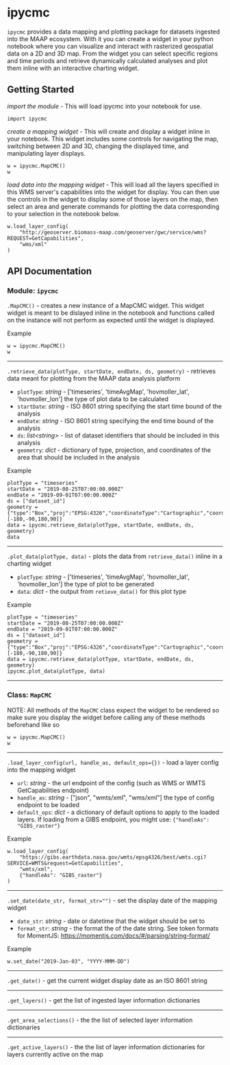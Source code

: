 # ipycmc

`ipycmc` provides a data mapping and plotting package for datasets ingested into the MAAP ecosystem. With it you can create a widget in your python notebook where you can visualize and interact with rasterized geospatial data on a 2D and 3D map. From the widget you can select specific regions and time periods and retrieve dynamically calculated analyses and plot them inline with an interactive charting widget.

## Getting Started

*import the module* - This will load ipycmc into your notebook for use.
```
import ipycmc
```

*create a mapping widget* - This will create and display a widget inline in your notebook. This widget includes some controls for navigating the map, switching between 2D and 3D, changing the displayed time, and manipulating layer displays.
```
w = ipycmc.MapCMC()
w
```

*load data into the mapping widget* - This will load all the layers specified in this WMS server's capabilities into the widget for display. You can then use the controls in the widget to display some of those layers on the map, then select an area and generate commands for plotting the data corresponding to your selection in the notebook below.
```
w.load_layer_config(
    "http://geoserver.biomass-maap.com/geoserver/gwc/service/wms?REQUEST=GetCapabilities",
    "wms/xml"
)
```

## API Documentation

### Module: `ipycmc`

`.MapCMC()` - creates a new instance of a MapCMC widget. This widget widget is meant to be dislayed inline in the notebook and functions called on the instance will not perform as expected until the widget is displayed.

Example
```
w = ipycmc.MapCMC()
w
```

---

`.retrieve_data(plotType, startDate, endDate, ds, geometry)` - retrieves data meant for plotting from the MAAP data analysis platform
 * `plotType`: _string_ - ['timeseries', 'timeAvgMap', 'hovmoller_lat', 'hovmoller_lon'] the type of plot data to be calculated
 * `startDate`: _string_ - ISO 8601 string specifying the start time bound of the analysis
 * `endDate`: _string_ - ISO 8601 string specifying the end time bound of the analysis
 * `ds`: _list\<string\>_ - list of dataset identifiers that should be included in this analysis
 * `geometry`: _dict_ - dictionary of type, projection, and coordinates of the area that should be included in the analysis

Example
```
plotType = "timeseries"
startDate = "2019-08-25T07:00:00.000Z"
endDate = "2019-09-01T07:00:00.000Z"
ds = ["dataset_id"]
geometry = {"type":"Box","proj":"EPSG:4326","coordinateType":"Cartographic","coordinates":[-180,-90,180,90]}
data = ipycmc.retrieve_data(plotType, startDate, endDate, ds, geometry)
data
```

---

`.plot_data(plotType, data)` - plots the data from `retrieve_data()` inline in a charting widget
 * `plotType`: _string_ - ['timeseries', 'timeAvgMap', 'hovmoller_lat', 'hovmoller_lon'] the type of plot to be generated
 * `data`: _dict_ - the output from `retieve_data()` for this plot type

Example
```
plotType = "timeseries"
startDate = "2019-08-25T07:00:00.000Z"
endDate = "2019-09-01T07:00:00.000Z"
ds = ["dataset_id"]
geometry = {"type":"Box","proj":"EPSG:4326","coordinateType":"Cartographic","coordinates":[-180,-90,180,90]}
data = ipycmc.retrieve_data(plotType, startDate, endDate, ds, geometry)
ipycmc.plot_data(plotType, data)
```

---

### Class: `MapCMC`

NOTE: All methods of the `MapCMC` class expect the widget to be rendered so make sure you display the widget before calling any of these methods beforehand like so

```
w = ipycmc.MapCMC()
w
```

---

`.load_layer_config(url, handle_as, default_ops={})` - load a layer config into the mapping widget
 * `url`: _string_ - the url endpoint of the config (such as WMS or WMTS GetCapabilities endpoint)
 * `handle_as`: _string_ - ["json", "wmts/xml", "wms/xml"] the type of config endpoint to be loaded
 * `default_ops`: _dict_ - a dictionary of default options to apply to the loaded layers. If loading from a GIBS endpoint, you might use: `{"handleAs": "GIBS_raster"}`

Example
```
w.load_layer_config(
    "https://gibs.earthdata.nasa.gov/wmts/epsg4326/best/wmts.cgi?SERVICE=WMTS&request=GetCapabilities",
    "wmts/xml",
    {"handleAs": "GIBS_raster"}
)
```

---

`.set_date(date_str, format_str="")` - set the display date of the mapping widget
 * `date_str`: _string_ - date or datetime that the widget should be set to
 * `format_str`: _string_ - the format the of the date string. See token formats for MomentJS: https://momentjs.com/docs/#/parsing/string-format/

Example
```
w.set_date("2019-Jan-03", "YYYY-MMM-DD")
```

---

`.get_date()` - get the current widget display date as an ISO 8601 string

---

`.get_layers()` - get the list of ingested layer information dictionaries

---

`.get_area_selections()` - the the list of selected layer information dictionaries

---

`.get_active_layers()` - the the list of layer information dictionaries for layers currently active on the map